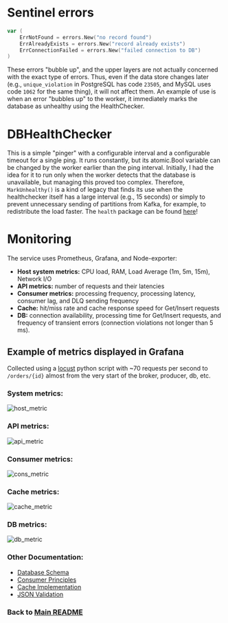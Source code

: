 # Sentinel errors
``` Go
var (
	ErrNotFound = errors.New("no record found")
	ErrAlreadyExists = errors.New("record already exists")
	ErrConnectionFailed = errors.New("failed connection to DB")
)
```
These errors "bubble up", and the upper layers are not actually concerned with the exact type of errors. Thus, even if the data store changes later (e.g., `unique_violation` in PostgreSQL has code `23505`, and MySQL uses code `1062` for the same thing), it will not affect them. An example of use is when an error "bubbles up" to the worker, it immediately marks the database as unhealthy using the HealthChecker.

# DBHealthChecker
This is a simple "pinger" with a configurable interval and a configurable timeout for a single ping. It runs constantly, but its atomic.Bool variable can be changed by the worker earlier than the ping interval. Initially, I had the idea for it to run only when the worker detects that the database is unavailable, but managing this proved too complex. Therefore, `MarkUnhealthy()` is a kind of legacy that finds its use when the healthchecker itself has a large interval (e.g., 15 seconds) or simply to prevent unnecessary sending of partitions from Kafka, for example, to redistribute the load faster.
The `health` package can be found [here](../internal/pkg/health/dbhealth.go)!

# Monitoring
The service uses Prometheus, Grafana, and Node-exporter:
- **Host system metrics:** CPU load, RAM, Load Average (1m, 5m, 15m), Network I/O
- **API metrics:** number of requests and their latencies
- **Consumer metrics:** processing frequency, processing latency, consumer lag, and DLQ sending frequency
- **Cache:** hit/miss rate and cache response speed for Get/Insert requests
- **DB:** connection availability, processing time for Get/Insert requests, and frequency of transient errors (connection violations not longer than 5 ms).

## Example of metrics displayed in Grafana
Collected using a [locust](https://github.com/locustio/locust) python script with ~70 requests per second to `/orders/{id}` almost from the very start of the broker, producer, db, etc.
### System metrics:
![host_metric](../host_metric.png)

### API metrics:
![api_metric](../api_metric.png)

### Consumer metrics:
![cons_metric](../cons_metric.png)

### Cache metrics:
![cache_metric](../cache_metric.png)

### DB metrics:
![db_metric](../db_metric.png)

### Other Documentation:
* [Database Schema](database.md)
* [Consumer Principles](consumer.md)
* [Cache Implementation](cache.md)
* [JSON Validation](validation.md)

### Back to [Main README](../../README.md)